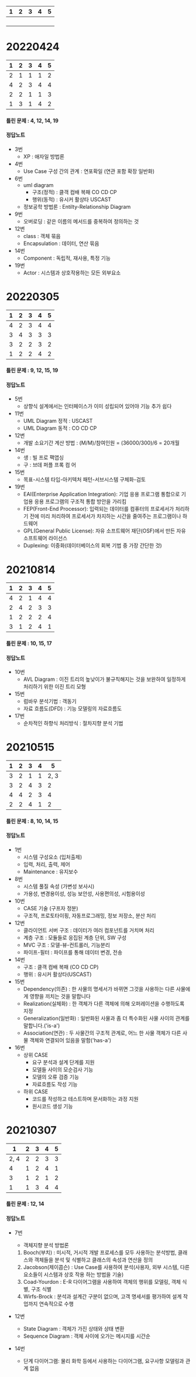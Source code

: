 |1 |2 |3 |4 |5 |
|---|---|---|---|---|
| | | | | |
| | | | | |
| | | | | |
| | | | | |

# 20220424

|1 |2 |3 |4 |5 |
|---|---|---|---|---|
|2 |1 |1 |1 |2 |
|4 |2 |3 |4 |4 |
|2 |2 |1 |1 |3 |
|1 |3 |1 |4 |2 |

#### 틀린 문제 : 4, 12, 14, 19
#### 정답노트
* 3번
  - XP : 애자일 방법론
* 4번
  - Use Case 구성 간의 관계 : 연포확일 (연관 포함 확장 일반화)
* 6번
  - uml diagram
    - 구조(정적) : 클객 컴배 복패 CO CD CP
    - 행위(동적) : 유시커 활상타 USCAST
  - 정보공학 방법론 : Entilty-Relationship Diagram
* 9번
  - 오버로딩 : 같은 이름의 메서드를 중복하여 정의하는 것
* 12번
  - class : 객체 묶음
  - Encapsulation : 데이터, 연산 묶음
* 14번
  - Component : 독립적, 재사용, 특정 기능
* 19번
  - Actor : 시스템과 상호작용하는 모든 외부요소



# 20220305

|1 |2 |3 |4 |5 |
|---|---|---|---|---|
|4 |2 |3 |4 |4 |
|3 |4 |3 |3 |3 |
|3 |2 |2 |3 |2 |
|1 |2 |2 |4 |2 |

#### 틀린 문제 : 9, 12, 15, 19
#### 정답노트
* 5번
    - 상향식 설계에서는 인터페이스가 이미 성립되어 있어야 기능 추가 쉽다
* 11번
    - UML Diagram 정적 : USCAST
    - UML Diagram 동적 : CO CD CP
* 12번
    - 개발 소요기간 계산 방법 : (M/M)/참여인원 = (36000/300)/6 = 20개월
* 14번
    - 생 : 빌 프로 팩앱싱
    - 구 : 브데 퍼플 프록 컴 어
* 15번
    - 목표-시스템 타입-아키텍처 패턴-서브시스템 구체화-검토
* 19번
    - EAI(Enterprise Application Integration): 기업 응용 프로그램 통합으로 기업용 응용 프로그램의 구조적 통합 방안을 가리킴
    - FEP(Front-End Processor): 입력되는 데이터를 컴퓨터의 프로세서가 처리하기 전에 미리 처리하여 프로세서가 차지하는 시간을 줄여주는 프로그램이나 하드웨어
    - GPL(General Public License): 자유 소프트웨어 재단(OSF)에서 만든 자유 소프트웨어 라이선스
    - Duplexing: 이중화(데이터베이스의 회복 기법 중 가장 간단한 것)




# 20210814

|1 |2 |3 |4 |5 |
|---|---|---|---|---|
|4 |2 |1 |4 |4 |
|2 |4 |2 |3 |3 |
|1 |2 |2 |2 |4 |
|3 |1 |2 |4 |1 |

#### 틀린 문제 : 10, 15, 17
#### 정답노트
* 10번
    - AVL Diagram : 이진 트리의 높낮이가 불규칙해지는 것을 보완하여 일정하게 처리하기 위한 이진 트리 모형
* 15번
    - 럼바우 분석기법 : 객동기
    - 자료 흐름도(DFD) : 기능 모델링의 자료흐름도
* 17번
    - 순차적인 하향식 처리방식 : 절차지향 분석 기법




# 20210515

|1 |2 |3 |4 |5 |
|---|---|---|---|---|
|3 |2 |1 |1 |2, 3 |
|3 |2 |4 |3 |2 |
|4 |4 |2 |3 |4 |
|2 |2 |4 |1 |2 |

#### 틀린 문제 : 8, 10, 14, 15
#### 정답노트
* 1번
    - 시스템 구성요소 (입처출제)
    - 입력, 처리, 출력, 제어
    - Maintenance : 유지보수
* 8번
    - 시스템 풀질 속성 (가변성 보사시)
    - 가용성, 변경용이성, 성능 보안성, 사용편의성, 시험용이성
* 10번
    - CASE 기술 (구프자 정분)
    - 구조적, 프로토타이핑, 자동프로그래밍, 정보 저장소, 분산 처리
* 12번
    - 클라이언트 서버 구조 : 데이터가 여러 컴포넌트를 거치며 처리
    - 계층 구조 : 모듈들로 응집된 계층 단위, SW 구성
    - MVC 구조 : 모델-뷰-컨트롤러, 기능분리
    - 파이프-필터 : 파이프를 통해 데이터 변경, 전송
* 14번
    - 구조 : 클객 컴배 복패 (CO CD CP)
    - 행위 : 유시커 활상타(USCAST)
* 15번
  - Dependency(의존) : 한 사물의 명세서가 바뀌면 그것을 사용하는 다른 사물에게 영향을 끼치는 것을 말합니다
  - Realization(실체화) : 한 객체가 다른 객체에 의해 오퍼레이션을 수행하도록 지정
  - Generalization(일반화) : 일반화된 사물과 좀 더 특수화된 사물 사이의 관계를 말합니다.('is-a')
  - Association(연관) : 두 사물간의 구조적 관계로, 어느 한 사물 객체가 다른 사물 객체와 연결되어 있음을 말함('has-a')
* 16번
  - 상위 CASE
    - 요구 분석과 설계 단계를 지원
    - 모델들 사이의 모순검사 기능
    - 모델의 오류 검증 기능
    - 자료흐름도 작성 기능
  - 하위 CASE
    - 코드를 작성하고 테스트하며 문서화하는 과정 지원
    - 원시코드 생성 기능



# 20210307

|1 |2 |3 |4 |5 |
|---|---|---|---|---|
|2, 4 |2 |2 |3 |3 |
|4 |1 |2 |4 |1 |
|3 |1 |2 |1 |2 |
|1 |1 |3 |4 |4 |

#### 틀린 문제 : 12, 14
#### 정답노트
* 7번
  - 객체지향 분석 방법론
  1. Booch(부치)
  : 미시적, 거시적 개발 프로세스를 모두 사용하는 분석방법, 클래스와 객체들을 분석 및 식별하고 클래스의 속성과 연산을 정의
  3. Jacobson(제이콥슨)
  : Use Case를 사용하여 분석(사용자, 외부 시스템, 다른 요소들이 시스템과 상호 작용 하는 방법을 기술)
  4. Coad-Yourdon
  : E-R 다이어그램을 사용하여 객체의 행위를 모델링, 객체 식별, 구조 식별
  5. Wirfs-Brock
  : 분석과 설계간 구분이 없으며, 고객 명세서를 평가하여
설계 작업까지 연속적으로 수행

* 12번
  - State Diagram : 객체가 가진 상태와 상태 변환
  - Sequence Diagram : 객체 사이에 오가는 메시지를 시간순
* 14번
    - 단계 다이어그램: 물리 화학 등에서 사용하는 다이어그램, 요구사항 모델링과 관계 없음